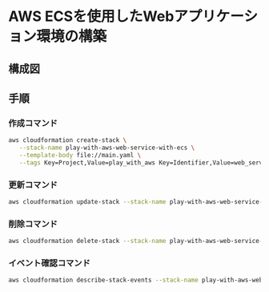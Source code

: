 # AWS ECSを使用したWebアプリケーション環境の構築

## 構成図

## 手順

### 作成コマンド

```sh
aws cloudformation create-stack \
   --stack-name play-with-aws-web-service-with-ecs \
   --template-body file://main.yaml \
   --tags Key=Project,Value=play_with_aws Key=Identifier,Value=web_service_with_ecs
```

### 更新コマンド

```sh
aws cloudformation update-stack --stack-name play-with-aws-web-service-with-ecs --template-body file://main.yaml
```

### 削除コマンド

```sh
aws cloudformation delete-stack --stack-name play-with-aws-web-service-with-ecs
```

### イベント確認コマンド

```sh
aws cloudformation describe-stack-events --stack-name play-with-aws-web-service-with-ecs
```
